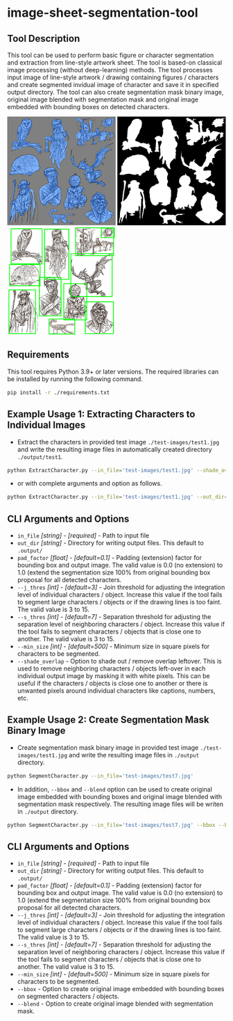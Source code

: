 # image-sheet-segmentation-tool

## Tool Description
This tool can be used to perform basic figure or character segmentation and extraction from line-style artwork sheet. The tool is based-on classical image processing (without deep-learning) methods. The tool processes input image of line-style artwork / drawing containing figures / characters and create segmented invidual image of character and save it in specified output directory. The tool can also create segmentation mask binary image, original image blended with segmentation mask and original image embedded with bounding boxes on detected characters. 

<picture>
  <img src="./assets/test1_blend.png" height=250, width=250>
</picture>
<picture>
  <img src="./assets/test1_mask.png" height=250, width=250>
</picture>
<picture>
  <img src="./assets/test1_bbox.png" height=250, width=250>
</picture>


## Requirements
This tool requires Python 3.9+ or later versions. The required libraries can be installed by running the following command.
```sh
pip install -r ./requirements.txt
```

## Example Usage 1: Extracting Characters to Individual Images
* Extract the characters in provided test image `./test-images/test1.jpg` and write the resulting image files in automatically created directory `./output/test1`. 

```sh
python ExtractCharacter.py --in_file='test-images/test1.jpg' --shade_overlap 
```

* or with complete arguments and option as follows.

```sh
python ExtractCharacter.py --in_file='test-images/test1.jpg' --out_dir=./output --pad_factor=0.1 --j_thres=3, --s_thres=7 --min_size=500 --shade_overlap
```

## CLI Arguments and Options
* `in_file` _[string]_ - _[required]_ - Path to input file
* `out_dir` _[string]_ - Directory for writing output files. This default to `.output/`
* `pad_factor` _[float]_ - _[default=0.1]_ - Padding (extension) factor for bounding box and output image. The valid value is 0.0 (no extension) to 1.0 (extend the segmentation size 100% from original bounding box proposal for all detected characters. 
* `--j_thres` _[int]_ - _[default=3]_ - Join threshold for adjusting the integration level of individual characters / object. Increase this value if the tool fails to segment large characters / objects or if the drawing lines is too faint. The valid value is 3 to 15.
* `--s_thres` _[int]_ - _[default=7]_ - Separation threshold for adjusting the separation level of neighboring characters / object. Increase this value if the tool fails to segment characters / objects that is close one to another. The valid value is 3 to 15.
* `--min_size` _[int]_ - _[default=500]_ - Minimum size in square pixels for characters to be segmented.
* `--shade_overlap` - Option to shade out / remove overlap leftover. This is used to remove neighboring characters / objects left-over in each individual output image by masking it with white pixels. This can be useful if the characters / objects is close one to another or there is unwanted pixels around individual characters like captions, numbers, etc.


## Example Usage 2: Create Segmentation Mask Binary Image

* Create segmentation mask binary image in provided test image `./test-images/test1.jpg` and write the resulting image files in `./output` directory. 

```sh
python SegmentCharacter.py --in_file='test-images/test7.jpg'
```

* In addition, `--bbox` and `--blend` option can be used to create original image embedded with bounding boxes and original image blended with segmentation mask respectively. The resulting image files will be writen in `./output` directory. 

```sh
python SegmentCharacter.py --in_file='test-images/test7.jpg' --bbox --blend
```

## CLI Arguments and Options
* `in_file` _[string]_ - _[required]_ - Path to input file
* `out_dir` _[string]_ - Directory for writing output files. This default to `.output/`
* `pad_factor` _[float]_ - _[default=0.1]_ - Padding (extension) factor for bounding box and output image. The valid value is 0.0 (no extension) to 1.0 (extend the segmentation size 100% from original bounding box proposal for all detected characters. 
* `--j_thres` _[int]_ - _[default=3]_ - Join threshold for adjusting the integration level of individual characters / object. Increase this value if the tool fails to segment large characters / objects or if the drawing lines is too faint. The valid value is 3 to 15.
* `--s_thres` _[int]_ - _[default=7]_ - Separation threshold for adjusting the separation level of neighboring characters / object. Increase this value if the tool fails to segment characters / objects that is close one to another. The valid value is 3 to 15.
* `--min_size` _[int]_ - _[default=500]_ - Minimum size in square pixels for characters to be segmented.
* `--bbox` - Option to create original image embedded with bounding boxes on segmented characters / objects.
* `--blend` - Option to create original image blended with segmentation mask.
